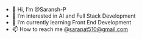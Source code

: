 - 👋 Hi, I’m @Saransh-P
- 👀 I’m interested in AI and Full Stack Development
- 🌱 I’m currently learning Front End Development
- 📫 How to reach me @sarapat510@gmail.com

<!---
Saransh-P/Saransh-P is a ✨ special ✨ repository because its `README.md` (this file) appears on your GitHub profile.
You can click the Preview link to take a look at your changes.
--->
